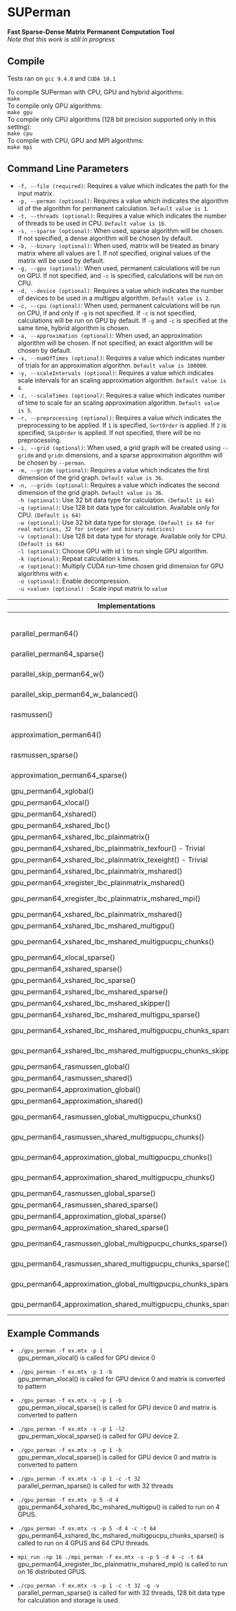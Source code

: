 # SUPerman
**Fast Sparse-Dense Matrix Permanent Computation Tool**  
*Note that this work is still in progress*

## Compile  
Tests ran on `gcc 9.4.0` and `CUDA 10.1`   
  
To compile SUPerman with CPU, GPU and hybrid algorithms:  
`make`  
To compile only GPU algorithms:  
`make gpu`  
To compile only CPU algorithms (128 bit precision supported only in this setting):  
`make cpu`  
To compile with CPU, GPU and MPI algorithms:  
`make mpi`  


Command Line Parameters
----------
- `-f, --file (required)`: Requires a value which indicates the path for the input matrix.
- `-p, --perman (optional)`: Requires a value which indicates the algorithm id of the algorithm for permanent calculation. `Default value is 1`.
- `-t, --threads (optional)`: Requires a value which indicates the number of threads to be used in CPU. `Default value is 16`.
- `-s, --sparse (optional)`: When used, sparse algorithm will be chosen. If not specified, a dense algorithm will be chosen by default.
- `-b, --binary (optional)`: When used, matrix will be treated as binary matrix where all values are 1. If not specified, original values of the matrix will be used by default.
- `-g, --gpu (optional)`: When used, permanent calculations will be run on GPU. If not specified, and `-c` is specified, calculations will be run on CPU.
- `-d, --device (optional)`: Requires a value which indicates the number of devices to be used in a multigpu algorithm. `Default value is 2`.
- `-c, --cpu (optional)`: When used, permanent calculations will be run on CPU, if and only if `-g` is not specified. If `-c` is not specified, calculations will be run on GPU by default. If `-g` and `-c` is specified at the same time, hybrid algorithm is chosen.
- `-a, --approximation (optional)`: When used, an approximation algorithm will be chosen. If not specified, an exact algorithm will be chosen by default.
- `-x, --numOfTimes (optional)`: Requires a value which indicates number of trials for an approximation algorithm. `Default value is 100000`.
- `-y, --scaleIntervals (optional)`: Requires a value which indicates scale intervals for an scaling approximation algorithm. `Default value is 4`.
- `-z, --scaleTimes (optional)`: Requires a value which indicates number of time to scale for an scaling approximation algorithm. `Default value is 5`.
- `-r, --preprocessing (optional)`: Requires a value which indicates the preprocessing to be applied. If `1` is specified, `SortOrder` is applied. If `2` is specified, `SkipOrder` is applied. If not specified, there will be no preprocessing.
- `-i, --grid (optional)`: When used, a grid graph will be created using `--gridm` and `gridn` dimensions, and a sparse approximation algorithm will be chosen by `--perman`.
- `-m, --gridm (optional)`: Requires a value which indicates the first dimension of the grid graph. `Default value is 36`.  
- `-n, --gridn (optional)`: Requires a value which indicates the second dimension of the grid graph. `Default value is 36`.    
`-h (optional)`: Use 32 bit data type for calculation. `(Default is 64)`  
`-q (optional)`: Use 128 bit data type for calculation. Available only for CPU. `(Default is 64)`  
`-w (optional)`: Use 32 bit data type for storage. `(Default is 64 for real matrices, 32 for integer and binary matrices)`  
`-v (optional)`: Use 128 bit data type for storage. Available only for CPU. `(Default is 64)`  
`-l (optional)`: Choose GPU with id `l` to run single GPU algorithm.  
`-k (optional)`: Repeat calculation `k` times.  
`-e (optional)`: Multiply CUDA run-time chosen grid dimension for GPU algorithms with `e`.  
`-o (optional)`: Enable decompression.  
`-u <value> (optional) `: Scale input matrix to `value`  

  


| Implementations                                                | Feature    |        |                | Flags |      |     |    |     |     |       |            |
|----------------------------------------------------------------|------------|--------|----------------|-------|------|-----|----|-----|-----|-------|------------|
|                                                                | Device     | Value  | Representation | -c    | -t   | -g  | -p | -a  | -s  | -r    | Assumption |
| parallel_perman64()                                            | CPU        | Exact  | Dense          | 1     | 1-64 | -,0 | 1  | -,0 | -,0 | -     |            |
| parallel_perman64_sparse()                                     | CPU        | Exact  | Sparse         | 1     | 1-64 | -,0 | 1  | -,0 | 1   | -,1,2 | -r1        |
| parallel_skip_perman64_w()                                     | CPU        | Exact  | Sparse         | 1     | 1-64 | -,0 | 2  | -,0 | 1   | -,1,2 | -r2        |
| parallel_skip_perman64_w_balanced()                            | CPU        | Exact  | Sparse         | 1     | 1-64 | -,0 | 3  | -,0 | 1   | -,1,2 | -r2        |
| rasmussen()                                                    | CPU        | Approx | Dense          | 1     | 1-64 | -,0 | 1  | 1   | -,0 | -     |            |
| approximation_perman64()                                       | CPU        | Approx | Dense          | 1     | 1-64 | -,0 | 2  | 1   | -,0 | -     |            |
| rasmussen_sparse()                                             | CPU        | Approx | Sparse         | 1     | 1-64 | -,0 | 1  | 1   | 1   | -     |            |
| approximation_perman64_sparse()                                | CPU        | Approx | Sparse         | 1     | 1-64 | -,0 | 2  | 1   | 1   | -     |            |
| gpu_perman64_xglobal()                                         | GPU        | Exact  | Dense          | -,0   | -    | 1   | 21 | -,0 | -,0 | -     |            |
| gpu_perman64_xlocal()                                          | GPU        | Exact  | Dense          | -,0   | -    | 1   | 1  | -,0 | -,0 | -     |            |
| gpu_perman64_xshared()                                         | GPU        | Exact  | Dense          | -,0   | -    | 1   | 2  | -,0 | -,0 | -     |            |
| gpu_perman64_xshared_lbc()                                     | GPU        | Exact  | Dense          | -,0   | -    | 1   | 3  | -,0 | -,0 | -     |            |
| gpu_perman64_xshared_lbc_plainmatrix()                         | GPU        | Exact  | Dense          | -,0   | -    | 1   | 31 | -,0 | -,0 | -     |            |
| gpu_perman64_xshared_lbc_plainmatrix_texfour() - Trivial       | GPU        | Exact  | Dense          | -,0   | -    | 1   | 32 | -,0 | -,0 | -     |            |
| gpu_perman64_xshared_lbc_plainmatrix_texeight() - Trivial      | GPU        | Exact  | Dense          | -,0   | -    | 1   | 33 | -,0 | -,0 | -     |            |
| gpu_perman64_xshared_lbc_plainmatrix_mshared()                 | GPU        | Exact  | Dense          | -,0   | -    | 1   | 4  | -,0 | -,0 | -     |            |
| gpu_perman64_xregister_lbc_plainmatrix_mshared()               | GPU        | Exact  | Dense          | -,0   | -    | 1   | 35 | -,0 | -,0 | -     |            |
| gpu_perman64_xregister_lbc_plainmatrix_mshared_mpi()           | Dist. GPUs | Exact  | Dense          | -,0   | -    | 1   | 36 | -,0 | -,0 | -     |            |
| gpu_perman64_xshared_lbc_plainmatrix_mshared()                 | GPU        | Exact  | Dense          | -,0   | -    | 1   | 4  | -,0 | -,0 | -     |            |
| gpu_perman64_xshared_lbc_mshared_multigpu()                    | GPU+       | Exact  | Dense          | -,0   | -    | 1   | 5  | -,0 | -,0 | -     |            |
| gpu_perman64_xshared_lbc_mshared_multigpucpu_chunks()          | GPU+CPU    | Exact  | Dense          | -,0,1 | 1-64 | 1   | 7  | -,0 | -,0 | -     |            |
| gpu_perman64_xlocal_sparse()                                   | GPU        | Exact  | Sparse         | -,0   | -    | 1   | 1  | -,0 | 1   | -,1,2 | -r1        |
| gpu_perman64_xshared_sparse()                                  | GPU        | Exact  | Sparse         | -,0   | -    | 1   | 2  | -,0 | 1   | -,1,2 | -r1        |
| gpu_perman64_xshared_lbc_sparse()                              | GPU        | Exact  | Sparse         | -,0   | -    | 1   | 3  | -,0 | 1   | -,1,2 | -r1        |
| gpu_perman64_xshared_lbc_mshared_sparse()                      | GPU        | Exact  | Sparse         | -,0   | -    | 1   | 4  | -,0 | 1   | -,1,2 | -r1        |
| gpu_perman64_xshared_lbc_mshared_skipper()                     | GPU        | Exact  | Sparse+        | -,0   | -    | 1   | 14 | -,0 | 1   | -1,2  | -r2        |
| gpu_perman64_xshared_lbc_mshared_multigpu_sparse()             | GPU+       | Exact  | Sparse         | -,0   | -    | 1   | 5  | -,0 | 1   | -,1,2 | -r1        |
| gpu_perman64_xshared_lbc_mshared_multigpucpu_chunks_sparse()   | GPU+CPU    | Exact  | Sparse         | -,0,1 | 1-64 | 1   | 7  | -,0 | 1   | -,1,2 | -r1        |
| gpu_perman64_xshared_lbc_mshared_multigpucpu_chunks_skipper()  | GPU+CPU    | Exact  | Sparse+        | -,0,1 | 1-64 | 1   | 17 | -,0 | 1   | -,1,2 | -r2        |
| gpu_perman64_rasmussen_global()                                | GPU        | Approx | Dense          | -,0   | -    | 1   | 1  | 1   | -,0 | -     |            |
| gpu_perman64_rasmussen_shared()                                | GPU        | Approx | Dense          | -,0   | -    | 1   | 2  | 1   | -,0 | -     |            |
| gpu_perman64_approximation_global()                            | GPU        | Approx | Dense          | -,0   | -    | 1   | 3  | 1   | -,0 | -     |            |
| gpu_perman64_approximation_shared()                            | GPU        | Approx | Dense          | -,0   | -    | 1   | 4  | 1   | -,0 | -     |            |
| gpu_perman64_rasmussen_global_multigpucpu_chunks()             | GPU+CPU    | Approx | Dense          | -,0,1 | 1-64 | 1   | 5  | 1   | -,0 | -     |            |
| gpu_perman64_rasmussen_shared_multigpucpu_chunks()             | GPU+CPU    | Approx | Dense          | -,0,1 | 1-64 | 1   | 6  | 1   | -,0 | -     |            |
| gpu_perman64_approximation_global_multigpucpu_chunks()         | GPU+CPU    | Approx | Dense          | -,0,1 | 1-64 | 1   | 7  | 1   | -,0 | -     |            |
| gpu_perman64_approximation_shared_multigpucpu_chunks()         | GPU+CPU    | Approx | Dense          | -,0,1 | 1-64 | 1   | 8  | 1   | -,0 | -     |            |
| gpu_perman64_rasmussen_global_sparse()                         | GPU        | Approx | Sparse         | -,0   | -    | 1   | 1  | 1   | 1   | -     |            |
| gpu_perman64_rasmussen_shared_sparse()                         | GPU        | Approx | Sparse         | -,0   | -    | 1   | 2  | 1   | 1   | -     |            |
| gpu_perman64_approximation_global_sparse()                     | GPU        | Approx | Sparse         | -,0   | -    | 1   | 3  | 1   | 1   | -     |            |
| gpu_perman64_approximation_shared_sparse()                     | GPU        | Approx | Sparse         | -,0   | -    | 1   | 4  | 1   | 1   | -     |            |
| gpu_perman64_rasmussen_global_multigpucpu_chunks_sparse()      | GPU+CPU    | Approx | Sparse         | -,0,1 | 1-64 | 1   | 5  | 1   | 1   | -     |            |
| gpu_perman64_rasmussen_shared_multigpucpu_chunks_sparse()      | GPU+CPU    | Approx | Sparse         | -,0,1 | 1-64 | 1   | 6  | 1   | 1   | -     |            |
| gpu_perman64_approximation_global_multigpucpu_chunks_sparse()  | GPU+CPU    | Approx | Sparse         | -,0,1 | 1-64 | 1   | 7  | 1   | 1   | -     |            |
| gpu_perman64_approximation_shared_multigpucpu_chunks_sparse()  | GPU+CPU    | Approx | Sparse         | -,0,1 | 1-64 | 1   | 8  | 1   | 1   | -     |


## Example Commands

- `./gpu_perman -f ex.mtx -p 1`  
gpu_perman_xlocal() is called for GPU device 0  

- `./gpu_perman -f ex.mtx -p 1 -b`  
gpu_perman_xlocal() is called for GPU device 0 and matrix is converted to pattern

- `./gpu_perman -f ex.mtx -s -p 1 -b`  
gpu_perman_xlocal_sparse() is called for GPU device 0 and matrix is converted to pattern

- `./gpu_perman -f ex.mtx -s -p 1 -l2`  
gpu_perman_xlocal_sparse() is called for GPU device 2.

- `./gpu_perman -f ex.mtx -s -p 1 -b`  
gpu_perman_xlocal_sparse() is called for GPU device 0 and matrix is converted to pattern

- `./gpu_perman -f ex.mtx -s -p 1 -c -t 32`  
parallel_perman_sparse() is called for with 32 threads

- `./gpu_perman -f ex.mtx -p 5 -d 4`  
gpu_perman64_xshared_lbc_mshared_multigpu() is called to run on 4 GPUS.

- `./gpu_perman -f ex.mtx -s -p 5 -d 4 -c -t 64`  
gpu_perman64_xshared_lbc_mshared_multigpucpu_chunks_sparse() is called to run on 4 GPUS and 64 CPU threads.

- `mpi_run -np 16 ./mpi_perman -f ex.mtx -s -p 5 -d 4 -c -t 64`  
gpu_perman64_xregister_lbc_plainmatrix_mshared_mpi() is called to run on 16 distributed GPUS.

- `./cpu_perman -f ex.mtx -s -p 1 -c -t 32 -q -v`  
parallel_perman_sparse() is called for with 32 threads, 128 bit data type for calculation and storage is used.

